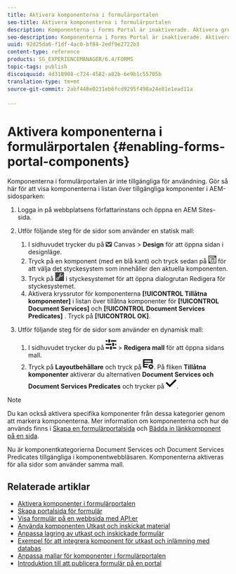 ```yaml
---
title: Aktivera komponenterna i formulärportalen
seo-title: Aktivera komponenterna i formulärportalen
description: Komponenterna i Forms Portal är inaktiverade. Aktivera grupper med Document Services och Document Services Predicates för att aktivera komponenter för Forms Portal.
seo-description: Komponenterna i Forms Portal är inaktiverade. Aktivera grupper med Document Services och Document Services Predicates för att aktivera komponenter för Forms Portal.
uuid: 92d25da6-f1df-4ac0-bf84-2edf9e2722b3
content-type: reference
products: SG_EXPERIENCEMANAGER/6.4/FORMS
topic-tags: publish
discoiquuid: 4d318908-c724-4582-a82b-6e9b1c55705b
translation-type: tm+mt
source-git-commit: 2abf448e0231eb6fcd9295f498a24e81e1ead11a

---
```



# Aktivera komponenterna i formulärportalen {#enabling-forms-portal-components}

Komponenterna i formulärportalen är inte tillgängliga för användning. Gör så här för att visa komponenterna i listan över tillgängliga komponenter i AEM-sidosparken:

1. Logga in på webbplatsens författarinstans och öppna en AEM Sites-sida.

1. Utför följande steg för de sidor som använder en statisk mall:

   1. I sidhuvudet trycker du på ![listrutan](assets/canvas-drop-down.png) Canvas > **Design** för att öppna sidan i designläge.
   1. Tryck på en komponent (med en blå kant) och tryck sedan på ![fältnivån](assets/field-level.png) för att välja det styckesystem som innehåller den aktuella komponenten.
   1. Tryck på ![settings_icon](assets/settings_icon.png) i styckesystemet för att öppna dialogrutan Redigera för styckesystemet.
   1. Aktivera kryssrutor för komponenterna **[!UICONTROL Tillåtna komponenter]** i listan över tillåtna komponenter för **[!UICONTROL Document Services]** och **[!UICONTROL Document Services Predicates]** . Tryck på **[!UICONTROL OK]**.

1. Utför följande steg för de sidor som använder en dynamisk mall:

   1. I sidhuvudet trycker du på ![egenskaper](assets/properties.png) > **Redigera mall** för att öppna sidans mall.
   1. Tryck på **Layoutbehållare** och tryck på ![FeedManagement](assets/FeedManagement.png). På fliken **Tillåtna komponenter** aktiverar du alternativen **Document Services och Document Services Predicates** och trycker på ![aem_6_3_forms_save](assets/aem_6_3_forms_save.png).

>[!NOTE]
>
>Du kan också aktivera specifika komponenter från dessa kategorier genom att markera komponenterna. Mer information om komponenterna och hur de används finns i [Skapa en formulärportalsida](/help/forms/using/creating-form-portal-page.md) och [Bädda in länkkomponent på en sida](/help/forms/using/embedding-link-component-page.md).

Nu är komponentkategorierna Document Services och Document Services Predicates tillgängliga i komponentwebbläsaren. Komponenterna aktiveras för alla sidor som använder samma mall.

## Relaterade artiklar

* [Aktivera komponenter i formulärportalen](/help/forms/using/enabling-forms-portal-components.md)
* [Skapa portalsida för formulär](/help/forms/using/creating-form-portal-page.md)
* [Visa formulär på en webbsida med API:er](/help/forms/using/listing-forms-webpage-using-apis.md)
* [Använda komponenten Utkast och inskickat material](/help/forms/using/draft-submission-component.md)
* [Anpassa lagring av utkast och inskickade formulär](/help/forms/using/draft-submission-component.md)
* [Exempel för att integrera komponent för utkast och inlämning med databas](/help/forms/using/integrate-draft-submission-database.md)
* [Anpassa mallar för komponenter i formulärportalen](/help/forms/using/customizing-templates-forms-portal-components.md)
* [Introduktion till att publicera formulär på en portal](/help/forms/using/introduction-publishing-forms.md)

